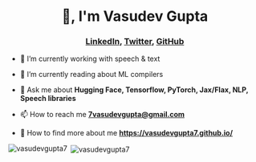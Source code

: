 <h1 align="center">👋, I'm Vasudev Gupta</h1>
<h3 align="center"><a href=https://www.linkedin.com/in/vasudevgupta7>LinkedIn</a>, <a href=https://twitter.com/7vasudevgupta>Twitter</a>, <a href=https://github.com/vasudevgupta7>GitHub</a></h3>

- 🔭 I’m currently working with speech & text

- 🌱 I’m currently reading about ML compilers

- 💬 Ask me about **Hugging Face, Tensorflow, PyTorch, Jax/Flax, NLP, Speech libraries**

- 📫 How to reach me **7vasudevgupta@gmail.com**

- 🔗 How to find more about me **https://vasudevgupta7.github.io/**

<p align="left"><img align="left" src="https://github-readme-stats.vercel.app/api/top-langs/?username=vasudevgupta7&layout=compact&hide=html" alt="vasudevgupta7" /></p>

<p>&nbsp;<img align="center" src="https://github-readme-stats.vercel.app/api?username=vasudevgupta7&show_icons=true" alt="vasudevgupta7" /></p>
